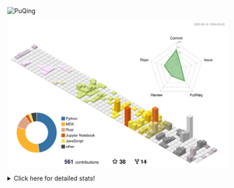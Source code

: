 ![PuQing](https://user-images.githubusercontent.com/27223114/171565019-9a56fae6-b08b-421f-99db-7e830da42371.png)

![](./profile-3d-contrib/profile-season-animate.svg)

<details>
<summary>Click here for detailed stats!</summary>

<!--START_SECTION:waka-->
![Lines of code](https://img.shields.io/badge/From%20Hello%20World%20I%27ve%20Written-1.3%20million%20lines%20of%20code-blue)

**🐱 My GitHub Data** 

> 📦 279.3 kB Used in GitHub's Storage 
 > 
> 🏆 180 Contributions in the Year 2024
 > 
> 🚫 Not Opted to Hire
 > 
> 📜 46 Public Repositories 
 > 
> 🔑 27 Private Repositories 
 > 
**I'm an Early 🐤** 

```text
🌞 Morning                517 commits         ██░░░░░░░░░░░░░░░░░░░░░░░   07.65 % 
🌆 Daytime                3144 commits        ████████████░░░░░░░░░░░░░   46.54 % 
🌃 Evening                1279 commits        █████░░░░░░░░░░░░░░░░░░░░   18.93 % 
🌙 Night                  1816 commits        ███████░░░░░░░░░░░░░░░░░░   26.88 % 
```


📊 **This Week I Spent My Time On** 

```text
💬 Programming Languages: 
TypeScript               6 hrs 31 mins       █████████░░░░░░░░░░░░░░░░   35.27 % 
Rust                     5 hrs               ███████░░░░░░░░░░░░░░░░░░   27.07 % 
Python                   2 hrs 27 mins       ███░░░░░░░░░░░░░░░░░░░░░░   13.32 % 
Jupyter Notebook         1 hr 49 mins        ██░░░░░░░░░░░░░░░░░░░░░░░   09.86 % 
JSON                     1 hr                █░░░░░░░░░░░░░░░░░░░░░░░░   05.48 % 

🔥 Editors: 
VS Code                  17 hrs 35 mins      ████████████████████████░   95.10 % 
Obsidian                 54 mins             █░░░░░░░░░░░░░░░░░░░░░░░░   04.90 % 

💻 Operating System: 
WSL                      16 hrs 43 mins      ███████████████████████░░   90.37 % 
Windows                  54 mins             █░░░░░░░░░░░░░░░░░░░░░░░░   04.92 % 
Linux                    52 mins             █░░░░░░░░░░░░░░░░░░░░░░░░   04.71 % 
```


<!--END_SECTION:waka-->
</details>
